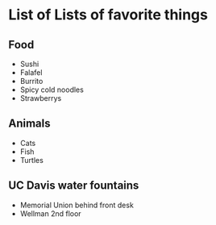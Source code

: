 # List of Lists of favorite things #
## Food ##
 + Sushi
 + Falafel
 + Burrito
 + Spicy cold noodles
 + Strawberrys
## Animals ##
 + Cats
 + Fish
 + Turtles
## UC Davis water fountains ##
 + Memorial Union behind front desk
 + Wellman 2nd floor
 